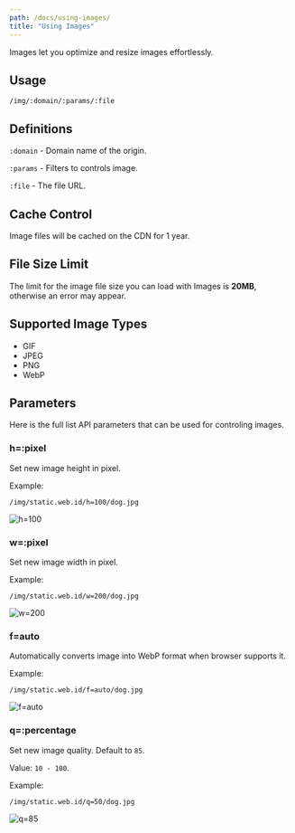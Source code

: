 ```yaml
---
path: /docs/using-images/
title: "Using Images"
---
```


Images let you optimize and resize images effortlessly.

## Usage

`/img/:domain/:params/:file`

## Definitions

`:domain` - Domain name of the origin.

`:params` - Filters to controls image.

`:file` - The file URL.

## Cache Control

Image files will be cached on the CDN for 1 year.

## File Size Limit

The limit for the image file size you can load with Images is **20MB**, otherwise an error may appear.

## Supported Image Types

- GIF
- JPEG
- PNG
- WebP

## Parameters

Here is the full list API parameters that can be used for controling images.

### h=:pixel

Set new image height in pixel.

Example:

`/img/static.web.id/h=100/dog.jpg`

![h=100](https://cdn.statically.io/img/static.web.id/h=100/dog.jpg)

### w=:pixel

Set new image width in pixel.

Example:

`/img/static.web.id/w=200/dog.jpg`

![w=200](https://cdn.statically.io/img/static.web.id/h=200/dog.jpg)

### f=auto

Automatically converts image into WebP format when browser supports it.

Example:

`/img/static.web.id/f=auto/dog.jpg`

![f=auto](https://cdn.statically.io/img/static.web.id/f=auto,w=350/dog.jpg)

### q=:percentage

Set new image quality. Default to `85`.

Value: `10 - 100`.

Example:

`/img/static.web.id/q=50/dog.jpg`

![q=85](https://cdn.statically.io/img/static.web.id/q=50,w=350/dog.jpg)
